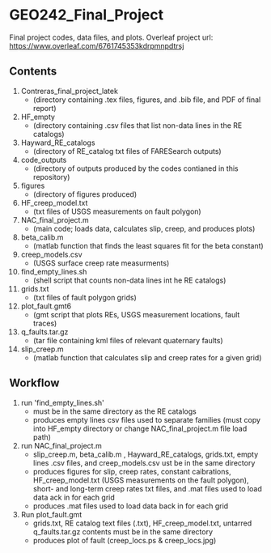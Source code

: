 # GEO242_Final_Project
Final project codes, data files, and plots.
Overleaf project url: https://www.overleaf.com/6761745353kdrpmnpdtrsj

## Contents
1. Contreras_final_project_latek 
    - (directory containing .tex files, figures, and .bib file, and PDF of final report)
2. HF_empty 
    - (directory containing .csv files that list non-data lines in the RE catalogs)
3. Hayward_RE_catalogs 
    - (directory of RE_catalog txt files of FARESearch outputs)
4. code_outputs 
    - (directory of outputs produced by the codes contianed in this repository)
5. figures 
    - (directory of figures produced)
6.  HF_creep_model.txt 
    - (txt files of USGS measurements on fault polygon)
7. NAC_final_project.m 
    - (main code; loads data, calculates slip, creep, and produces plots)
8. beta_calib.m 
    - (matlab function that finds the least squares fit for the beta constant)
9. creep_models.csv 
    - (USGS surface creep rate measurments)
10. find_empty_lines.sh 
    - (shell script that counts non-data lines int he RE catalogs)
11. grids.txt 
    - (txt files of fault polygon grids)
12. plot_fault.gmt6 
    - (gmt script that plots REs, USGS measurement locations, fault traces)
13. q_faults.tar.gz 
    - (tar file containing kml files of relevant quaternary faults)
14. slip_creep.m 
    - (matlab function that calculates slip and creep rates for a given grid)

## Workflow
1. run 'find_empty_lines.sh'
    - must be in the same directory as the RE catalogs
    - produces empty lines csv files used to separate families (must copy into HF_empty directory or change NAC_final_project.m file load path)
2. run NAC_final_project.m
    - slip_creep.m, beta_calib.m , Hayward_RE_catalogs, grids.txt, empty lines .csv files, and creep_models.csv ust be in the same directory
    - produces figures for slip, creep rates, constant caibrations, HF_creep_model.txt (USGS measurements on the fault polygon), short- and long-term creep rates txt files, and .mat files used to load data ack in for each grid
    - produces .mat files used to load data back in for each grid
3. Run plot_fault.gmt
    - grids.txt, RE catalog text files (.txt), HF_creep_model.txt, untarred q_faults.tar.gz contents must be in the same directory
    - produces plot of fault (creep_locs.ps & creep_locs.jpg)
